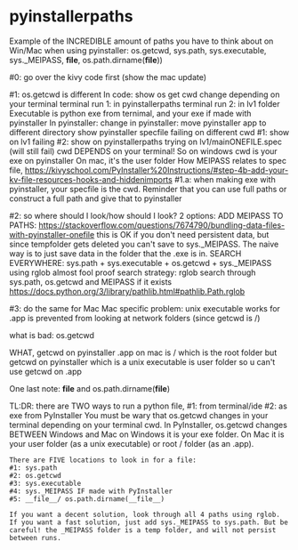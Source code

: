 # pyinstallerpaths
Example of the INCREDIBLE amount of paths you have to think about on Win/Mac when using pyinstaller: os.getcwd, sys.path, sys.executable, sys._MEIPASS, __file__, os.path.dirname(__file__)) 

#0: go over the kivy code first (show the mac update)

#1: os.getcwd is different
	In code: show os get cwd change depending on your terminal
        terminal run 1: in pyinstallerpaths
        terminal run 2: in lv1 folder
	Executable is python exe from ternimal, and your exe if made with pyinstaller
	In pyinstaller: 
		change in pyinstaller: move pyinstaller app to different directory
		show pyinstaller specfile failing on different cwd
			#1: show on lv1 failing
			#2: show on pyinstallerpaths trying on lv1/mainONEFILE.spec (will still fail)
		cwd DEPENDS on your terminal!
		So on windows cwd is your exe on pyinstaller
		On mac, it's the user folder
		How MEIPASS relates to spec file, https://kivyschool.com/PyInstaller%20Instructions/#step-4b-add-your-kv-file-resources-hooks-and-hiddenimports
#1.a: when making exe with pyinstaller, your specfile is the cwd. Reminder that you can use full paths or construct a full path and give that to pyinstaller 

#2: so where should I look/how should I look?
2 options:
	ADD MEIPASS TO PATHS:
		https://stackoverflow.com/questions/7674790/bundling-data-files-with-pyinstaller-onefile
		this is OK if you don't need persistent data, but since tempfolder gets deleted you can't save to sys._MEIPASS. The naive way is to just save data in the folder that the .exe is in.
	SEARCH EVERYWHERE:
	sys.path + sys.executable + os.getcwd + sys._MEIPASS using rglob
		almost fool proof search strategy: 
		rglob search through sys.path, os.getcwd and MEIPASS if it exists
		https://docs.python.org/3/library/pathlib.html#pathlib.Path.rglob

#3: do the same for Mac
Mac specific problem: unix executable works for .app is prevented from looking at network folders (since getcwd is /)

what is bad: os.getcwd

WHAT, getcwd on pyinstaller .app on mac is / which is the root folder
but getcwd on pyinstaller which is a unix executable is user folder
so u can't use getcwd on .app

One last note: __file__ and os.path.dirname(__file__)


TL:DR:
	there are TWO ways to run a python file, 
	#1: from terminal/ide
	#2: as exe from PyInstaller
	You must be wary that os.getcwd changes in your terminal depending on your terminal cwd. In PyInstaller, os.getcwd changes BETWEEN Windows and Mac
	on Windows it is your exe folder. On Mac it is your user folder (as a unix executable) or root / folder (as an .app).

	There are FIVE locations to look in for a file:
	#1: sys.path 
	#2: os.getcwd
	#3: sys.executable
	#4: sys._MEIPASS IF made with PyInstaller
	#5: __file__/ os.path.dirname(__file__)

	If you want a decent solution, look through all 4 paths using rglob. If you want a fast solution, just add sys._MEIPASS to sys.path. But be careful! the _MEIPASS folder is a temp folder, and will not persist between runs.
